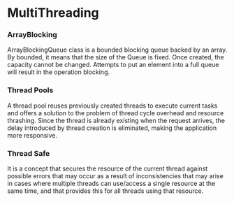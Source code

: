 # MultiThreading
### ArrayBlocking 
ArrayBlockingQueue class is a bounded blocking queue backed by an array. By bounded, it means that the size of the Queue is fixed. Once created, the capacity cannot be changed. Attempts to put an element into a full queue will result in the operation blocking.
### Thread Pools
A thread pool reuses previously created threads to execute current tasks and offers a solution to the problem of thread cycle overhead and resource thrashing. Since the thread is already existing when the request arrives, the delay introduced by thread creation is eliminated, making the application more responsive.
### Thread Safe
It is a concept that secures the resource of the current thread against possible errors that may occur as a result of inconsistencies that may arise in cases where multiple threads can use/access a single resource at the same time, and that provides this for all threads using that resource.
